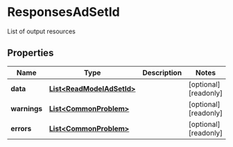 

# ResponsesAdSetId

List of output resources

## Properties

| Name | Type | Description | Notes |
|------------ | ------------- | ------------- | -------------|
|**data** | [**List&lt;ReadModelAdSetId&gt;**](ReadModelAdSetId.md) |  |  [optional] [readonly] |
|**warnings** | [**List&lt;CommonProblem&gt;**](CommonProblem.md) |  |  [optional] [readonly] |
|**errors** | [**List&lt;CommonProblem&gt;**](CommonProblem.md) |  |  [optional] [readonly] |



